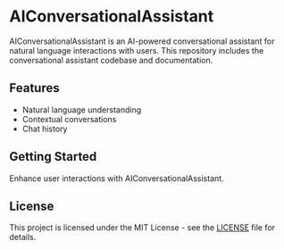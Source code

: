 # AIConversationalAssistant

AIConversationalAssistant is an AI-powered conversational assistant for natural language interactions with users. This repository includes the conversational assistant codebase and documentation.

## Features
- Natural language understanding
- Contextual conversations
- Chat history

## Getting Started
Enhance user interactions with AIConversationalAssistant.

## License
This project is licensed under the MIT License - see the [LICENSE](LICENSE) file for details.
